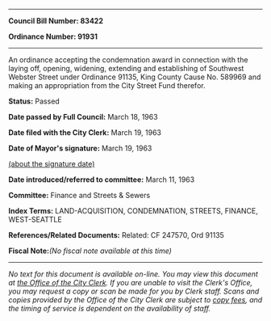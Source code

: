 

********

**Council Bill Number: 83422**
   
**Ordinance Number: 91931**
********

 An ordinance accepting the condemnation award in connection with the laying off, opening, widening, extending and establishing of Southwest Webster Street under Ordinance 91135, King County Cause No. 589969 and making an appropriation from the City Street Fund therefor.

**Status:** Passed
   
**Date passed by Full Council:** March 18, 1963
   
**Date filed with the City Clerk:** March 19, 1963
   
**Date of Mayor's signature:** March 19, 1963
   
[(about the signature date)](/~public/approvaldate.htm)
   
   
   
**Date introduced/referred to committee:** March 11, 1963
   
**Committee:** Finance and Streets & Sewers
   
   
**Index Terms:** LAND-ACQUISITION, CONDEMNATION, STREETS, FINANCE, WEST-SEATTLE

**References/Related Documents:** Related: CF 247570, Ord 91135

**Fiscal Note:**_(No fiscal note available at this time)_
********

_No text for this document is available on-line. You may view this document at [the Office of the City Clerk](http://www.seattle.gov/leg/clerk/contactUs.htm). If you are unable to visit the Clerk's Office, you may request a copy or scan be made for you by Clerk staff. Scans and copies provided by the Office of the City Clerk are subject to [copy fees](http://clerk.seattle.gov/~public/clerkfees.htm), and the timing of service is dependent on the availability of staff._

